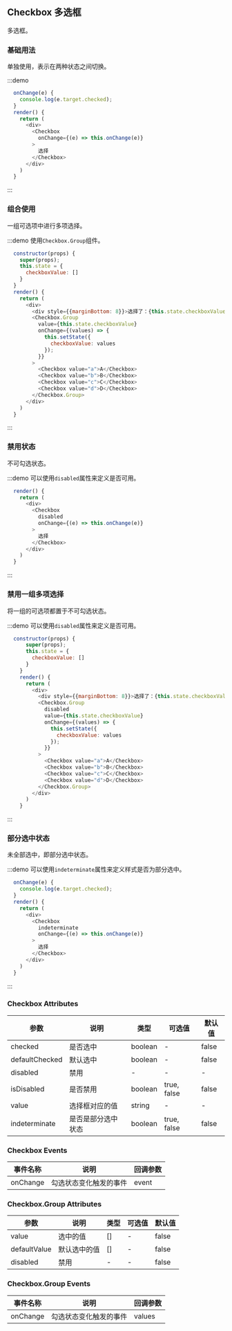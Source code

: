 ## Checkbox 多选框
多选框。

### 基础用法

单独使用，表示在两种状态之间切换。

:::demo

```js
  onChange(e) {
    console.log(e.target.checked);
  }
  render() {
    return (
      <div>
        <Checkbox
          onChange={(e) => this.onChange(e)}
        >
          选择
        </Checkbox>
      </div>
    )
  }
```
:::

### 组合使用

一组可选项中进行多项选择。

:::demo 使用`Checkbox.Group`组件。

```js
  constructor(props) {
    super(props);
    this.state = {
      checkboxValue: []
    }
  }
  render() {
    return (
      <div>
        <div style={{marginBottom: 8}}>选择了：{this.state.checkboxValue.join(',')}</div>
        <Checkbox.Group
          value={this.state.checkboxValue}
          onChange={(values) => {
            this.setState({
              checkboxValue: values
            });
          }}
        >
          <Checkbox value="a">A</Checkbox>
          <Checkbox value="b">B</Checkbox>
          <Checkbox value="c">C</Checkbox>
          <Checkbox value="d">D</Checkbox>
        </Checkbox.Group>
      </div>
    )
  }
```
:::

### 禁用状态

不可勾选状态。

:::demo 可以使用`disabled`属性来定义是否可用。

```js
  render() {
    return (
      <div>
        <Checkbox
          disabled
          onChange={(e) => this.onChange(e)}
        >
          选择
        </Checkbox>
      </div>
    )
  }
```
:::

### 禁用一组多项选择

将一组的可选项都置于不可勾选状态。

:::demo 可以使用`disabled`属性来定义是否可用。

```js
  constructor(props) {
      super(props);
      this.state = {
        checkboxValue: []
      }
    }
    render() {
      return (
        <div>
          <div style={{marginBottom: 8}}>选择了：{this.state.checkboxValue.join(',')}</div>
          <Checkbox.Group
            disabled
            value={this.state.checkboxValue}
            onChange={(values) => {
              this.setState({
                checkboxValue: values
              });
            }}
          >
            <Checkbox value="a">A</Checkbox>
            <Checkbox value="b">B</Checkbox>
            <Checkbox value="c">C</Checkbox>
            <Checkbox value="d">D</Checkbox>
          </Checkbox.Group>
        </div>
      )
    }
```
:::

### 部分选中状态

未全部选中，即部分选中状态。

:::demo 可以使用`indeterminate`属性来定义样式是否为部分选中。

```js
  onChange(e) {
    console.log(e.target.checked);
  }
  render() {
    return (
      <div>
        <Checkbox
          indeterminate
          onChange={(e) => this.onChange(e)}
        >
          选择
        </Checkbox>
      </div>
    )
  }
```
:::


### Checkbox Attributes
| 参数      | 说明    | 类型      | 可选值       | 默认值   |
|---------- |-------- |---------- |-------------  |-------- |
| checked     | 是否选中  | boolean  |   -           |    false    |
| defaultChecked    | 默认选中  | boolean   |   - |     false   |
| disabled  | 禁用    | -   | -  | -   |
| isDisabled  | 是否禁用    | boolean   | true, false   | false   |
| value  | 选择框对应的值    | string   | -  | -   |
| indeterminate  | 是否是部分选中状态    | boolean | true, false | false |

### Checkbox Events
| 事件名称 | 说明 | 回调参数 |
|---------- |-------- |---------- |
| onChange | 勾选状态变化触发的事件 | event |

### Checkbox.Group Attributes
| 参数      | 说明    | 类型      | 可选值       | 默认值   |
|---------- |-------- |---------- |-------------  |-------- |
| value     | 选中的值  | []  |   -           |    false    |
| defaultValue    | 默认选中的值  | []  |   - |     false   |
| disabled  | 禁用    | -   | -  | false   |

### Checkbox.Group Events
| 事件名称 | 说明 | 回调参数 |
|---------- |-------- |---------- |
| onChange | 勾选状态变化触发的事件 | values |
